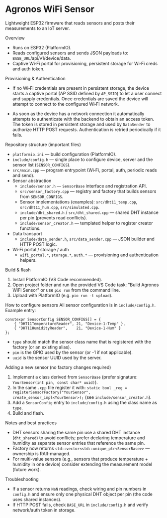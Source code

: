 # Agronos WiFi Sensor

Lightweight ESP32 firmware that reads sensors and posts their measurements to an IoT server.

Overview
- Runs on ESP32 (PlatformIO).
- Reads configured sensors and sends JSON payloads to: `BASE_URL`/api/v1/device/data.
- Captive Wi‑Fi portal for provisioning, persistent storage for Wi‑Fi creds and auth token.

Provisioning & Authentication

- If no Wi‑Fi credentials are present in persistent storage, the device starts a captive portal (AP SSID defined by `AP_SSID`) to let a user connect and supply credentials. Once credentials are saved the device will attempt to connect to the configured Wi‑Fi network.

- As soon as the device has a network connection it automatically attempts to authenticate with the backend to obtain an access token. The token is stored in persistent storage and used by `DataSender` to authorize HTTP POST requests. Authentication is retried periodically if it fails.

Repository structure (important files)
- `platformio.ini` — build configuration (PlatformIO).
- `include/config.h` — single place to configure device, server and the sensor list (`SENSOR_CONFIGS`).
- `src/main.cpp` — program entrypoint (Wi‑Fi, portal, auth, periodic reads and send).
- Sensor abstraction
  - `include/sensor.h` — `SensorBase` interface and registration API.
  - `src/sensor_factory.cpp` — registry and factory that builds sensors from `SENSOR_CONFIGS`.
  - Sensor implementations (examples): `src/dht11_temp.cpp`, `src/dht11_hum.cpp`, `src/simulated.cpp`.
  - `include/dht_shared.h` / `src/dht_shared.cpp` — shared DHT instance per pin (prevents read conflicts).
  - `include/sensor_creator.h` — templated helper to register creator functions.
- Data transport
  - `include/data_sender.h`, `src/data_sender.cpp` — JSON builder and HTTP POST logic.
- Wi‑Fi portal / storage / auth
  - `wifi_portal.*`, `storage.*`, `auth.*` — provisioning and authentication helpers.

Build & flash
1. Install PlatformIO (VS Code recommended).
2. Open project folder and run the provided VS Code task: "Build Agronos WiFi Sensor" or use `pio run` from the command line.
3. Upload with PlatformIO (e.g. `pio run -t upload`).

How to configure sensors
All sensor configuration is in `include/config.h`. Example entry:

```
constexpr SensorConfig SENSOR_CONFIGS[] = {
    { "DHT11TemperatureReader", 21, "Device-1-Temp" },
    { "DHT11HumidityReader",    21, "Device-1-Hum" }
};
```
- `type` should match the sensor class name that is registered with the factory (or an existing alias).
- `pin` is the GPIO used by the sensor (or -1 if not applicable).
- `uuid` is the sensor UUID used by the server.

Adding a new sensor (no factory changes required)
1. Implement a class derived from `SensorBase` (prefer signature: `YourSensor(int pin, const char* uuid)`).
2. In the same `.cpp` file register it with: `static bool _reg = registerSensorFactory("YourSensor", create_sensor_impl<YourSensor>);` (see `include/sensor_creator.h`).
3. Add a `SensorConfig` entry to `include/config.h` using the class name as `type`.
4. Build and flash.

Notes and best practices
- DHT sensors sharing the same pin use a shared DHT instance (`dht_shared`) to avoid conflicts; prefer declaring temperature and humidity as separate sensor entries that reference the same pin.
- Factory now returns `std::vector<std::unique_ptr<SensorBase>>` — ownership is RAII-managed.
- For multi-value sensors (e.g., sensors that produce temperature + humidity in one device) consider extending the measurement model (future work).

Troubleshooting
- If a sensor returns `NaN` readings, check wiring and pin numbers in `config.h` and ensure only one physical DHT object per pin (the code uses shared instances).
- If HTTP POST fails, check `BASE_URL` in `include/config.h` and verify network/auth token in storage.



